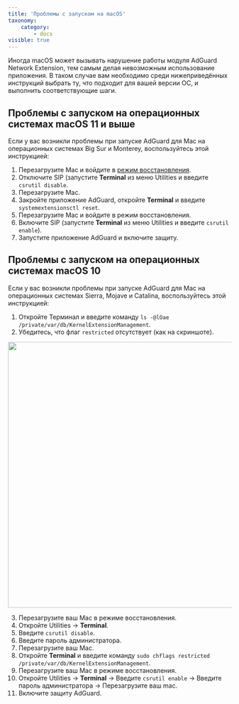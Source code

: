 ```yaml
---
title: 'Проблемы с запуском на macOS'
taxonomy:
    category:
        - docs
visible: true
---
```


Иногда macOS может вызывать нарушение работы модуля AdGuard Network Extension, тем самым делая невозможным использование приложения. В таком случае вам необходимо среди нижеприведённых инструкций выбрать ту, что  подходит для вашей версии ОС, и выполнить соответствующие шаги. 

## Проблемы с запуском на операционных системах macOS 11 и выше

Если у вас возникли проблемы при запуске AdGuard для Mac на операционных системах Big Sur и Monterey, воспользуйтесь этой инструкцией:

1. Перезагрузите Mac и войдите в [режим восстановления](https://support.apple.com/ru-ru/HT201255#:~:text=%D0%A3%D0%B4%D0%B5%D1%80%D0%B6%D0%B8%D0%B2%D0%B0%D0%B9%D1%82%D0%B5%20%D0%BA%D0%BB%D0%B0%D0%B2%D0%B8%D1%88%D0%B8%20%D0%BD%D0%B0%D0%B6%D0%B0%D1%82%D1%8B%D0%BC%D0%B8%2C%20%D0%BF%D0%BE%D0%BA%D0%B0%20%D0%BD%D0%B5,%2DOption%2DCommand%2DR.).
2. Отключите SIP (запустите **Terminal** из меню Utilities и введите `csrutil disable`.
3. Перезагрузите Mac.
4. Закройте приложение AdGuard, откройте **Terminal** и введите `systemextensionsctl reset`.
5. Перезагрузите Mac и войдите в режим восстановления.
6. Включите SIP (запустите **Terminal** из меню Utilities и введите `csrutil enable`).
7. Запустите приложение AdGuard и включите защиту.

## Проблемы с запуском на операционных системах macOS 10

Если у вас возникли проблемы при запуске AdGuard для Mac на операционных системах Sierra, Mojave и Catalina, воспользуйтесь этой инструкцией:

1. Откройте Терминал и введите команду `ls -@lOae /private/var/db/KernelExtensionManagement`.
2. Убедитесь, что флаг `restricted` отсутствует (как на скриншоте). 

<img src="https://cdn.adguard.com/public/Adguard/kb/MAC/restricted-flag.png" width="600" />

3. Перезагрузите ваш Mac в режиме восстановления.   
4. Откройте Utilities -> **Terminal**.
5. Введите `csrutil disable`. 
6. Введите пароль администратора.
7. Перезагрузите ваш Mac.
8. Откройте **Terminal** и введите команду `sudo chflags restricted /private/var/db/KernelExtensionManagement`.
9. Перезагрузите ваш Mac в режиме восстановления.
10. Откройте Utilities -> **Terminal** -> Введите `csrutil enable` -> Введите пароль администратора ->
Перезагрузите ваш mac.
11. Включите защиту AdGuard.